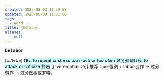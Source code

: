 ```yaml
---
created: 2023-08-03 11:30:58
updated: 2023-08-03 11:31:08
tags:
  - Word
title: 📖belabor
aliases:
  - null
---
```


<pre><strong>belabor</strong></pre>
[bɪ'lebə]
<mark style="background: #ABF7F7A6;">(1)v. to repeat or stress too much or too often 过分强调(2)v. to attack or criticize 抨击</mark>
[[overemphasize]]
推荐：be-强调 + labor-劳作 → 过分劳作 → 过分做事或罗唆。